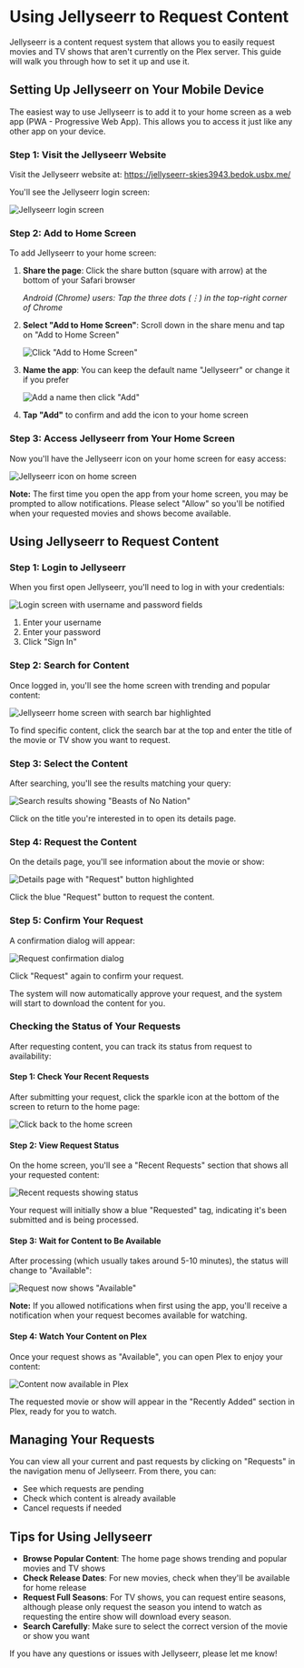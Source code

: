# Using Jellyseerr to Request Content

Jellyseerr is a content request system that allows you to easily request movies
and TV shows that aren't currently on the Plex server. This guide will walk you
through how to set it up and use it.

## Setting Up Jellyseerr on Your Mobile Device

The easiest way to use Jellyseerr is to add it to your home screen as a web app
(PWA - Progressive Web App). This allows you to access it just like any other
app on your device.

### Step 1: Visit the Jellyseerr Website

Visit the Jellyseerr website at: https://jellyseerr-skies3943.bedok.usbx.me/

You'll see the Jellyseerr login screen:

![Jellyseerr login screen](./images/jellyseerr_1.png)

### Step 2: Add to Home Screen

To add Jellyseerr to your home screen:

1. **Share the page**: Click the share button (square with arrow) at the bottom
   of your Safari browser

   _Android (Chrome) users: Tap the three dots (⋮) in the top-right corner of
   Chrome_

2. **Select "Add to Home Screen"**: Scroll down in the share menu and tap on
   "Add to Home Screen"

   ![Click "Add to Home Screen"](./images/jellyseerr_2.png)

3. **Name the app**: You can keep the default name "Jellyseerr" or change it if
   you prefer

   ![Add a name then click "Add"](./images/jellyseerr_3.png)

4. **Tap "Add"** to confirm and add the icon to your home screen

### Step 3: Access Jellyseerr from Your Home Screen

Now you'll have the Jellyseerr icon on your home screen for easy access:

![Jellyseerr icon on home screen](./images/jellyseerr_4.png)

**Note:** The first time you open the app from your home screen, you may be
prompted to allow notifications. Please select "Allow" so you'll be notified
when your requested movies and shows become available.

## Using Jellyseerr to Request Content

### Step 1: Login to Jellyseerr

When you first open Jellyseerr, you'll need to log in with your credentials:

![Login screen with username and password fields](./images/jellyseerr_5.png)

1. Enter your username
2. Enter your password
3. Click "Sign In"

### Step 2: Search for Content

Once logged in, you'll see the home screen with trending and popular content:

![Jellyseerr home screen with search bar highlighted](./images/jellyseerr_6.png)

To find specific content, click the search bar at the top and enter the title of
the movie or TV show you want to request.

### Step 3: Select the Content

After searching, you'll see the results matching your query:

![Search results showing "Beasts of No Nation"](./images/jellyseerr_7.png)

Click on the title you're interested in to open its details page.

### Step 4: Request the Content

On the details page, you'll see information about the movie or show:

![Details page with "Request" button highlighted](./images/jellyseerr_8.png)

Click the blue "Request" button to request the content.

### Step 5: Confirm Your Request

A confirmation dialog will appear:

![Request confirmation dialog](./images/jellyseerr_9.png)

Click "Request" again to confirm your request.

The system will now automatically approve your request, and the system will
start to download the content for you.

### Checking the Status of Your Requests

After requesting content, you can track its status from request to availability:

#### Step 1: Check Your Recent Requests

After submitting your request, click the sparkle icon at the bottom of the
screen to return to the home page:

![Click back to the home screen](./images/jellyseerr_10.png)

#### Step 2: View Request Status

On the home screen, you'll see a "Recent Requests" section that shows all your
requested content:

![Recent requests showing status](./images/jellyseerr_11.png)

Your request will initially show a blue "Requested" tag, indicating it's been
submitted and is being processed.

#### Step 3: Wait for Content to Be Available

After processing (which usually takes around 5-10 minutes), the status will
change to "Available":

![Request now shows "Available"](./images/jellyseerr_12.png)

**Note:** If you allowed notifications when first using the app, you'll receive
a notification when your request becomes available for watching.

#### Step 4: Watch Your Content on Plex

Once your request shows as "Available", you can open Plex to enjoy your content:

![Content now available in Plex](./images/jellyseerr_13.png)

The requested movie or show will appear in the "Recently Added" section in Plex,
ready for you to watch.

## Managing Your Requests

You can view all your current and past requests by clicking on "Requests" in the
navigation menu of Jellyseerr. From there, you can:

- See which requests are pending
- Check which content is already available
- Cancel requests if needed

## Tips for Using Jellyseerr

- **Browse Popular Content**: The home page shows trending and popular movies
  and TV shows
- **Check Release Dates**: For new movies, check when they'll be available for
  home release
- **Request Full Seasons**: For TV shows, you can request entire seasons,
  although please only request the season you intend to watch as requesting the
  entire show will download every season.
- **Search Carefully**: Make sure to select the correct version of the movie or
  show you want

If you have any questions or issues with Jellyseerr, please let me know!
